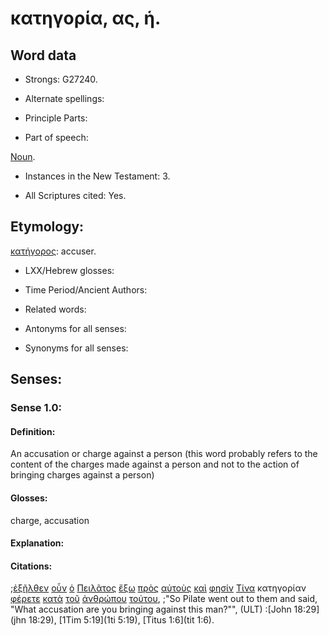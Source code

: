 # κατηγορία, ας, ἡ.

<!-- Status: S2=Needs2ndReview -->
<!-- Lexica used for edits: BDAG, FFM, BN, LN, A-S -->

## Word data

* Strongs: G27240.


* Alternate spellings:

* Principle Parts: 

* Part of speech: 

[Noun](http://ugg.readthedocs.io/en/latest/noun.html).

* Instances in the New Testament: 3.

* All Scriptures cited: Yes.

## Etymology: 

[κατήγορος](../G27250/01.md): accuser.

* LXX/Hebrew glosses: 

* Time Period/Ancient Authors: 

* Related words: 

* Antonyms for all senses:

* Synonyms for all senses: 

## Senses:

### Sense 1.0:

#### Definition: 

An accusation or charge against a person (this word probably refers to the content of the charges made against a person and not to the action of bringing charges against a person)

#### Glosses:

charge, accusation

#### Explanation:

#### Citations:

;[ἐξῆλθεν](../G18310/01.md) [οὖν](../G37670/01.md) [ὁ](../G35880/01.md) [Πειλᾶτος](../G40910/01.md) [ἔξω](../G18540/01.md) [πρὸς](../G43140/01.md) [αὐτοὺς](../G08460/01.md) [καὶ](../G25320/01.md) [φησίν](../G53460/01.md) [Τίνα](../G51010/01.md) κατηγορίαν [φέρετε](../G53420/01.md) [κατὰ](../G25960/01.md) [τοῦ](../G35880/01.md) [ἀνθρώπου](../G04440/01.md) [τούτου](../G37780/01.md), 
;"So Pilate went out to them and said, "What accusation are you bringing against this man?"",  (ULT)
:[John 18:29](jhn 18:29),  [1Tim 5:19](1ti 5:19),  [Titus 1:6](tit 1:6).
